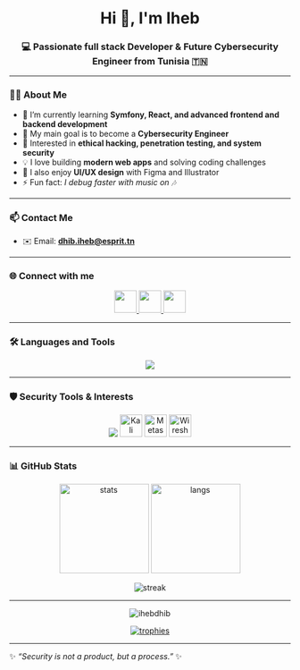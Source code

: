 <!-- Profile Header -->
<h1 align="center">Hi 👋, I'm Iheb</h1>
<h3 align="center">💻 Passionate full stack Developer & Future Cybersecurity Engineer from Tunisia 🇹🇳</h3>

---

### 👨‍💻 About Me
- 🌱 I’m currently learning **Symfony, React, and advanced frontend and backend development**
- 🎯 My main goal is to become a **Cybersecurity Engineer**
- 🔐 Interested in **ethical hacking, penetration testing, and system security**
- 💡 I love building **modern web apps** and solving coding challenges
- 🎨 I also enjoy **UI/UX design** with Figma and Illustrator
- ⚡ Fun fact: *I debug faster with music on 🎶*

---

### 📫 Contact Me
- ✉️ Email: **dhib.iheb@esprit.tn**

---

### 🌐 Connect with me
<p align="center">
  <a href="https://www.linkedin.com/in/dhib-iheb-376571320/" target="blank">
    <img src="https://skillicons.dev/icons?i=linkedin" height="40"/>
  </a>
  <a href="https://www.facebook.com/iheb.dhib.787008/?locale=fr_fr" target="blank">
    <img src="https://skillicons.dev/icons?i=facebook" height="40"/>
  </a>
  <a href="https://www.instagram.com/here_is_iheb/" target="blank">
    <img src="https://skillicons.dev/icons?i=instagram" height="40"/>
  </a>
</p>

---

### 🛠️ Languages and Tools
<p align="center">
  <img src="https://skillicons.dev/icons?i=html,css,js,bootstrap,php,java,python,cpp,c,mysql,git,linux,figma,illustrator,qt,symfony,opencv" />
</p>

---

### 🛡️ Security Tools & Interests
<p align="center">
  <img src="https://skillicons.dev/icons?i=linux,bash,python,git" />
  <img src="https://www.kali.org/images/kali-dragon-icon.svg" width="40" alt="Kali Linux"/>
  <img src="https://avatars.githubusercontent.com/u/684879?s=200&v=4" width="40" alt="Metasploit"/>
  <img src="https://upload.wikimedia.org/wikipedia/commons/d/d5/Wireshark_icon.svg" width="40" alt="Wireshark"/>
</p>

---

### 📊 GitHub Stats
<p align="center">
  <img src="https://github-readme-stats.vercel.app/api?username=ihebdhib&show_icons=true&theme=tokyonight" alt="stats" height="160"/>
  <img src="https://github-readme-stats.vercel.app/api/top-langs/?username=ihebdhib&layout=compact&theme=tokyonight" alt="langs" height="160"/>
</p>

<p align="center">
  <img src="https://github-readme-streak-stats.herokuapp.com/?user=ihebdhib&theme=tokyonight" alt="streak" />
</p>

---
<!-- Profile Views & Trophies -->
<p align="center">
  <img src="https://komarev.com/ghpvc/?username=ihebdhib&label=Profile%20views&color=0e75b6&style=flat" alt="ihebdhib" />
</p>

<p align="center">
  <a href="https://github.com/ryo-ma/github-profile-trophy">
    <img src="https://github-profile-trophy.vercel.app/?username=ihebdhib&theme=gruvbox&margin-w=10&margin-h=10" alt="trophies"/>
  </a>
</p>

---

✨ _“Security is not a product, but a process.”_ ✨
